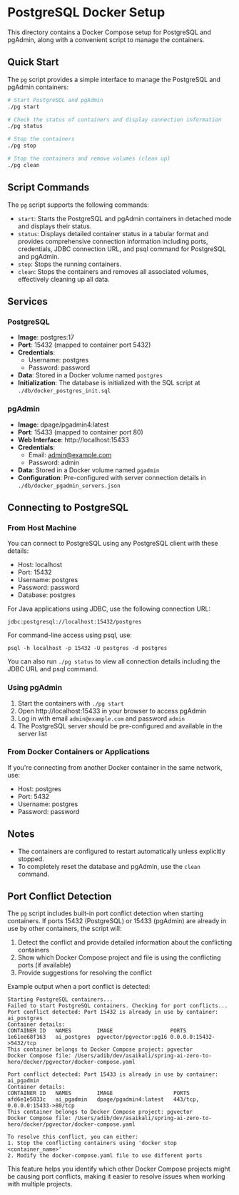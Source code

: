 # PostgreSQL Docker Setup

This directory contains a Docker Compose setup for PostgreSQL and pgAdmin, along with a convenient script to manage the containers.

## Quick Start

The `pg` script provides a simple interface to manage the PostgreSQL and pgAdmin containers:

```bash
# Start PostgreSQL and pgAdmin
./pg start

# Check the status of containers and display connection information
./pg status

# Stop the containers
./pg stop

# Stop the containers and remove volumes (clean up)
./pg clean
```

## Script Commands

The `pg` script supports the following commands:

- `start`: Starts the PostgreSQL and pgAdmin containers in detached mode and displays their status.
- `status`: Displays detailed container status in a tabular format and provides comprehensive connection information including ports, credentials, JDBC connection URL, and psql command for PostgreSQL and pgAdmin.
- `stop`: Stops the running containers.
- `clean`: Stops the containers and removes all associated volumes, effectively cleaning up all data.

## Services

### PostgreSQL

- **Image**: postgres:17
- **Port**: 15432 (mapped to container port 5432)
- **Credentials**:
  - Username: postgres
  - Password: password
- **Data**: Stored in a Docker volume named `postgres`
- **Initialization**: The database is initialized with the SQL script at `./db/docker_postgres_init.sql`

### pgAdmin

- **Image**: dpage/pgadmin4:latest
- **Port**: 15433 (mapped to container port 80)
- **Web Interface**: http://localhost:15433
- **Credentials**:
  - Email: admin@example.com
  - Password: admin
- **Data**: Stored in a Docker volume named `pgadmin`
- **Configuration**: Pre-configured with server connection details in `./db/docker_pgadmin_servers.json`

## Connecting to PostgreSQL

### From Host Machine

You can connect to PostgreSQL using any PostgreSQL client with these details:
- Host: localhost
- Port: 15432
- Username: postgres
- Password: password
- Database: postgres

For Java applications using JDBC, use the following connection URL:
```
jdbc:postgresql://localhost:15432/postgres
```

For command-line access using psql, use:
```
psql -h localhost -p 15432 -U postgres -d postgres
```

You can also run `./pg status` to view all connection details including the JDBC URL and psql command.

### Using pgAdmin

1. Start the containers with `./pg start`
2. Open http://localhost:15433 in your browser to access pgAdmin
3. Log in with email `admin@example.com` and password `admin`
4. The PostgreSQL server should be pre-configured and available in the server list

### From Docker Containers or Applications

If you're connecting from another Docker container in the same network, use:
- Host: postgres
- Port: 5432
- Username: postgres
- Password: password

## Notes

- The containers are configured to restart automatically unless explicitly stopped.
- To completely reset the database and pgAdmin, use the `clean` command.

## Port Conflict Detection

The `pg` script includes built-in port conflict detection when starting containers. If ports 15432 (PostgreSQL) or 15433 (pgAdmin) are already in use by other containers, the script will:

1. Detect the conflict and provide detailed information about the conflicting containers
2. Show which Docker Compose project and file is using the conflicting ports (if available)
3. Provide suggestions for resolving the conflict

Example output when a port conflict is detected:

```
Starting PostgreSQL containers...
Failed to start PostgreSQL containers. Checking for port conflicts...
Port conflict detected: Port 15432 is already in use by container: ai_postgres
Container details:
CONTAINER ID   NAMES        IMAGE                  PORTS
1e61ee68f163   ai_postgres  pgvector/pgvector:pg16 0.0.0.0:15432->5432/tcp
This container belongs to Docker Compose project: pgvector
Docker Compose file: /Users/adib/dev/asaikali/spring-ai-zero-to-hero/docker/pgvector/docker-compose.yaml

Port conflict detected: Port 15433 is already in use by container: ai_pgadmin
Container details:
CONTAINER ID   NAMES        IMAGE                   PORTS
afd6e1e5033c   ai_pgadmin   dpage/pgadmin4:latest   443/tcp, 0.0.0.0:15433->80/tcp
This container belongs to Docker Compose project: pgvector
Docker Compose file: /Users/adib/dev/asaikali/spring-ai-zero-to-hero/docker/pgvector/docker-compose.yaml

To resolve this conflict, you can either:
1. Stop the conflicting containers using 'docker stop <container_name>'
2. Modify the docker-compose.yaml file to use different ports
```

This feature helps you identify which other Docker Compose projects might be causing port conflicts, making it easier to resolve issues when working with multiple projects.
